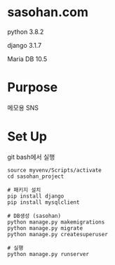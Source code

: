 # sasohan.com
python 3.8.2

django 3.1.7

Maria DB 10.5


# Purpose

메모용 SNS


# Set Up

git bash에서 실행
```
source myvenv/Scripts/activate
cd sasohan_project

# 패키지 설치
pip install django
pip install mysqlclient

# DB생성 (sasohan)
python manage.py makemigrations
python manage.py migrate
python manage.py createsuperuser

# 실행
python manage.py runserver
```
